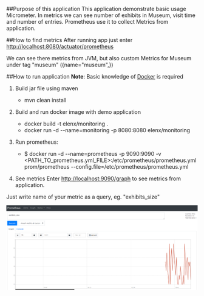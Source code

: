 ##Purpose of this application
This application demonstrate basic usage Micrometer. In metrics we can see number of exhibits in Museum, visit time and number of entries. Prometheus use it to collect Metrics from application.

##How to find metrics
After running app just enter [http://localhost:8080/actuator/prometheus](http://localhost:8080/actuator/prometheus)

We can see there metrics from JVM, but also custom Metrics for Museum under tag "museum" ({name="museum",})

##How to run application
**Note**: Basic knowledge of [Docker](https://www.docker.com/) is required

1. Build jar file using maven
    - mvn clean install
    
2. Build and run docker image with demo application
    - docker build -t elenx/monitoring .
    - docker run -d --name=monitoring -p 8080:8080 elenx/monitoring

3. Run prometheus:
    - $ docker run -d --name=prometheus -p 9090:9090 -v <PATH_TO_prometheus.yml_FILE>:/etc/prometheus/prometheus.yml prom/prometheus --config.file=/etc/prometheus/prometheus.yml

4. See metrics
Enter [http://localhost:9090/graph](http://localhost:9090/graph) to see metrics from application.

Just write name of your metric as a query, eg. "exhibits_size"

![Exhibits Size](exhibits_size.png)
